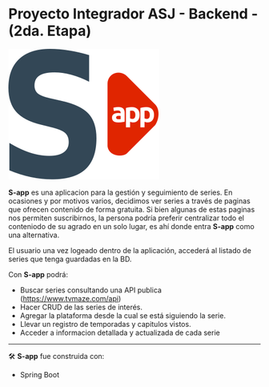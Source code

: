 # Proyecto Integrador ASJ - Backend - (2da. Etapa)

![s-app|80](src/main/resources/static/sapp_logo.svg "s-app")

**S-app** es una aplicacion para la gestión y seguimiento de series. En ocasiones y por motivos varios, decidimos ver series a través de paginas que ofrecen contenido de forma gratuita. Si bien algunas de estas paginas nos permiten suscribirnos, la persona podría preferir centralizar todo el conteniodo de su agrado en un solo lugar, es ahí donde entra **S-app** como una alternativa.   

El usuario una vez logeado dentro de la aplicación, accederá al listado de series que tenga guardadas en la BD.

Con **S-app** podrá: 
- Buscar series consultando una API publica (https://www.tvmaze.com/api)
- Hacer CRUD de las series de interés.
- Agregar la plataforma desde la cual se está siguiendo la serie.
- Llevar un registro de temporadas y capitulos vistos.
- Acceder a informacion detallada y actualizada de cada serie

-------
🛠️ **S-app** fue construida con:
- Spring Boot 
